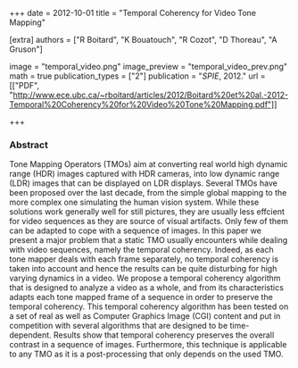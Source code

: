 +++
date = 2012-10-01
title = "Temporal Coherency for Video Tone Mapping"

[extra]
authors = ["R Boitard", "K Bouatouch", "R Cozot", "D Thoreau", "A Gruson"]

image = "temporal_video.png"
image_preview = "temporal_video_prev.png"
math = true
publication_types = ["2"]
publication = "*SPIE*, 2012."
url = [["PDF", "http://www.ece.ubc.ca/~rboitard/articles/2012/Boitard%20et%20al.-2012-Temporal%20Coherency%20for%20Video%20Tone%20Mapping.pdf"]]

+++

### Abstract

Tone Mapping Operators (TMOs) aim at converting real world high dynamic range (HDR) images captured with HDR cameras, into low dynamic range (LDR) images that can be displayed on LDR displays.  Several TMOs have been proposed over the last decade, from the simple global mapping to the more complex one simulating the human vision system.  While these solutions work generally well for still pictures, they are usually less effcient for video sequences as they are source of visual artifacts.  Only few of them can be adapted to cope with a sequence of images.  In this paper we present a major problem that a static TMO usually encounters while dealing with video sequences, namely the temporal coherency.  Indeed, as each tone mapper deals with each frame separately, no  temporal  coherency  is  taken  into  account  and  hence  the  results  can  be  quite  disturbing  for  high  varying dynamics in a video.  We propose a temporal coherency algorithm that is designed to analyze a video as a whole, and  from  its  characteristics  adapts  each  tone  mapped  frame  of  a  sequence  in  order  to  preserve  the  temporal coherency.  This temporal coherency algorithm has been tested on a set of real as well as Computer Graphics Image (CGI) content and put in competition with several algorithms that are designed to be time-dependent. Results show that temporal coherency preserves the overall contrast in a sequence of images.  Furthermore, this technique is applicable to any TMO as it is a post-processing that only depends on the used TMO.